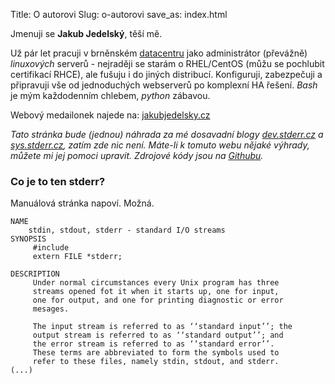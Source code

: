 Title: O autorovi
Slug: o-autorovi
save_as: index.html

Jmenuji se **Jakub Jedelský**, těší mě.

Už pár let pracuji v brněnském [datacentru](http://www.master.cz) jako administrátor (převážně) *linuxových* serverů - nejraději se starám o RHEL/CentOS (můžu se pochlubit certifikací RHCE), ale fušuju i do jiných distribucí. Konfiguruji, zabezpečuji a připravuji vše od jednoduchých webserverů po komplexní HA řešení. *Bash* je mým každodenním chlebem, *python* zábavou.

Webový medailonek najede na: [jakubjedelsky.cz](http://www.jakubjedelsky.cz)

*Tato stránka bude (jednou) náhrada za mé dosavadní blogy [dev.stderr.cz](http://dev.stderr.cz) a [sys.stderr.cz](http://sys.stderr.cz), zatím zde nic není. Máte-li k tomuto webu nějaké výhrady, můžete mi jej pomoci upravit. Zdrojové kódy jsou na [Githubu](https://github.com/jakubjedelsky/stderr.cz).*

### Co je to ten stderr?
Manuálová stránka napoví. Možná.
```
NAME
    stdin, stdout, stderr - standard I/O streams
SYNOPSIS
     #include
     extern FILE *stderr;
 
DESCRIPTION
     Under normal circumstances every Unix program has three
     streams opened fot it when it starts up, one for input,
     one for output, and one for printing diagnostic or error
     mesages.
 
     The input stream is referred to as ‘‘standard input’’; the
     output stream is referred to as ‘‘standard output’’; and
     the error stream is referred to as ‘‘standard error’’.
     These terms are abbreviated to form the symbols used to
     refer to these files, namely stdin, stdout, and stderr.
(...)
```
